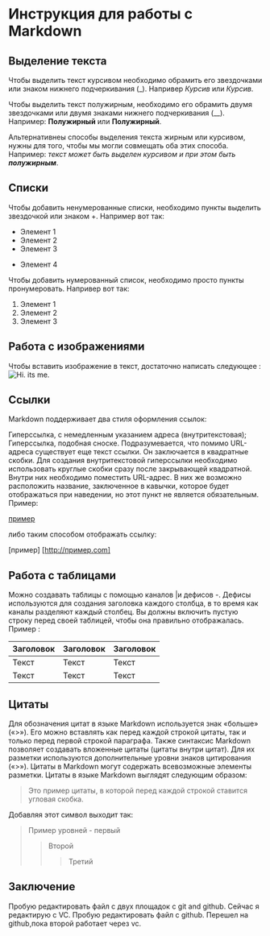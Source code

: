 # Инcтрукция для работы с Markdown

## Выделение текста
Чтобы выделить текст курсивом необходимо обрамить его звездочками или знаком нижнего подчеркивания (_). Напривер *Курсив* или _Курсив_.

Чтобы выделить текст полужирным, необходимо его обрамить двумя звездочками или двумя знаками нижнего подчеркивания (__). Например: **Полужирный** или __Полужирный__.

Альтернативнеы способы выделения текста жирным или курсивом, нужны для того, чтобы мы могли совмещать оба этих способа. Например: _текст может быть выделен курсивом и при этом быть **полужирным**_.
## Списки

Чтобы добавить ненумерованные списки, необходимо пункты выделить звездочкой или знаком +. Например вот так:
* Элемент 1
* Элемент 2
* Элемент 3
+ Элемент 4

Чтобы добавить нумерованный список, необходимо просто пункты пронумеровать. Напривер вот так:
1. Элемент 1 
2. Элемент 2
3. Элемент 3

## Работа с изображениями

Чтобы вставить изображение в текст, достаточно написать следующее : 
![Hi. its me.](i.jpg)

## Ссылки
Markdown поддерживает два стиля оформления ссылок:

Гиперссылка, с немедленным указанием адреса (внутритекстовая);
Гиперссылка, подобная сноске.
Подразумевается, что помимо URL-адреса существует еще текст ссылки. Он заключается в квадратные скобки. Для создания внутритекстовой гиперссылки необходимо использовать круглые скобки сразу после закрывающей квадратной. Внутри них необходимо поместить URL-адрес. В них же возможно расположить название, заключенное в кавычки, которое будет отображаться при наведении, но этот пункт не является обязательным.
Пример:

[пример](http:пример.com)

либо таким способом отображать ссылку:

[пример] [http://пример.com]

## Работа с таблицами
Можно создавать таблицы с помощью каналов |и дефисов -. Дефисы используются для создания заголовка каждого столбца, в то время как каналы разделяют каждый столбец. Вы должны включить пустую строку перед своей таблицей, чтобы она правильно отображалась. Пример :

| Заголовок  | Заголовок | Заголовок |
| -------    | --------  | --------- |
| Текст      | Текст     | Текст     |
| Текст      | Текст     | Текст     |


## Цитаты

Для обозначения цитат в языке Markdown используется знак «больше» («>»). Его можно вставлять как перед каждой строкой цитаты, так и только перед первой строкой параграфа. Также синтаксис Markdown позволяет создавать вложенные цитаты (цитаты внутри цитат). Для их разметки используются дополнительные уровни знаков цитирования («>»). Цитаты в Markdown могут содержать всевозможные элементы разметки. Цитаты в языке Markdown выглядят следующим образом:

>Это пример цитаты,
>в которой перед каждой строкой
>ставится угловая скобка.

Добавляя этот символ выходит так:
>Пример уровней - первый
>>Второй
>>>Третий

## Заключение
Пробую редактировать файл с двух площадок с git and github.
Сейчас я редактирую с VC.
Пробую редактировать файл с github.
Перешел на github,пока второй работает через vc.
